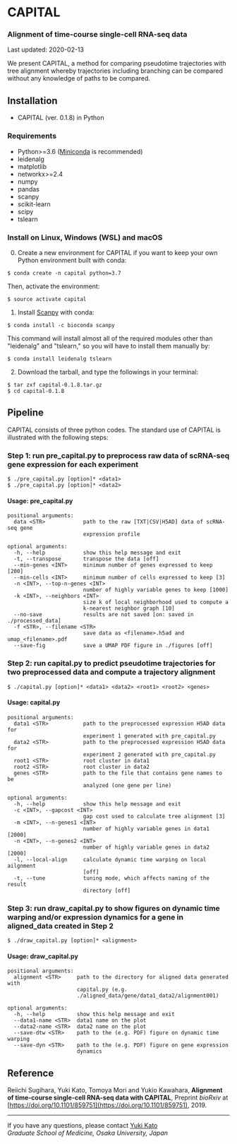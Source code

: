 # CAPITAL

### Alignment of time-course single-cell RNA-seq data

Last updated: 2020-02-13

We present CAPITAL, a method for comparing pseudotime trajectories with tree alignment whereby trajectories including branching can be compared without any knowledge of paths to be compared.

## Installation
* CAPITAL (ver. 0.1.8) in Python

### Requirements
* Python>=3.6 ([Miniconda](https://docs.conda.io/en/latest/miniconda.html) is recommended)
* leidenalg
* matplotlib
* networkx>=2.4
* numpy
* pandas
* scanpy
* scikit-learn
* scipy
* tslearn

### Install on Linux, Windows (WSL) and macOS
0. Create a new environment for CAPITAL if you want to keep your own Python environment built with conda:
```
$ conda create -n capital python=3.7
```
Then, activate the environment:
```
$ source activate capital
```

1. Install [Scanpy](https://scanpy.readthedocs.io/en/latest/index.html) with conda:
```
$ conda install -c bioconda scanpy
```
This command will install almost all of the required modules other than "leidenalg" and "tslearn," so you will have to install them manually by:
```
$ conda install leidenalg tslearn
```

2. Download the tarball, and type the followings in your terminal:
```
$ tar zxf capital-0.1.8.tar.gz
$ cd capital-0.1.8
```

## Pipeline
CAPITAL consists of three python codes. The standard use of CAPITAL is illustrated with the following steps:

### Step 1: run pre_capital.py to preprocess raw data of scRNA-seq gene expression for each experiment
```
$ ./pre_capital.py [option]* <data1>
$ ./pre_capital.py [option]* <data2>
```

#### Usage: pre_capital.py
```
positional arguments:
  data <STR>            path to the raw [TXT|CSV|H5AD] data of scRNA-seq gene
                        expression profile

optional arguments:
  -h, --help            show this help message and exit
  -t, --transpose       transpose the data [off]
  --min-genes <INT>     minimum number of genes expressed to keep [200]
  --min-cells <INT>     minimum number of cells expressed to keep [3]
  -n <INT>, --top-n-genes <INT>
                        number of highly variable genes to keep [1000]
  -k <INT>, --neighbors <INT>
                        size k of local neighborhood used to compute a
                        k-nearest neighbor graph [10]
  --no-save             results are not saved [on: saved in ./processed_data]
  -f <STR>, --filename <STR>
                        save data as <filename>.h5ad and umap_<filename>.pdf
  --save-fig            save a UMAP PDF figure in ./figures [off]
```

### Step 2: run capital.py to predict pseudotime trajectories for two preprocessed data and compute a trajectory alignment
```
$ ./capital.py [option]* <data1> <data2> <root1> <root2> <genes>
```

#### Usage: capital.py
```
positional arguments:
  data1 <STR>           path to the preprocessed expression H5AD data for
                        experiment 1 generated with pre_capital.py
  data2 <STR>           path to the preprocessed expression H5AD data for
                        experiment 2 generated with pre_capital.py
  root1 <STR>           root cluster in data1
  root2 <STR>           root cluster in data2
  genes <STR>           path to the file that contains gene names to be
                        analyzed (one gene per line)

optional arguments:
  -h, --help            show this help message and exit
  -c <INT>, --gapcost <INT>
                        gap cost used to calculate tree alignment [3]
  -m <INT>, --n-genes1 <INT>
                        number of highly variable genes in data1 [2000]
  -n <INT>, --n-genes2 <INT>
                        number of highly variable genes in data2 [2000]
  -l, --local-align     calculate dynamic time warping on local ailgnment
                        [off]
  -t, --tune            tuning mode, which affects naming of the result
                        directory [off]
```

### Step 3: run draw_capital.py to show figures on dynamic time warping and/or expression dynamics for a gene in aligned_data created in Step 2
```
$ ./draw_capital.py [option]* <alignment>
```

#### Usage: draw_capital.py
```
positional arguments:
  alignment <STR>     path to the directory for aligned data generated with
                      capital.py (e.g.
                      ./aligned_data/gene/data1_data2/alignment001)

optional arguments:
  -h, --help          show this help message and exit
  --data1-name <STR>  data1 name on the plot
  --data2-name <STR>  data2 name on the plot
  --save-dtw <STR>    path to the (e.g. PDF) figure on dynamic time warping
  --save-dyn <STR>    path to the (e.g. PDF) figure on gene expression
                      dynamics
```

## Reference
Reiichi Sugihara, Yuki Kato, Tomoya Mori and Yukio Kawahara,
**Alignment of time-course single-cell RNA-seq data with CAPITAL**,
Preprint *bioRxiv* at [https://doi.org/10.1101/859751](https://doi.org/10.1101/859751), 2019.

---
If you have any questions, please contact [Yuki Kato](http://www.med.osaka-u.ac.jp/pub/rna/ykato/en/)  
*Graduate School of Medicine, Osaka University, Japan*
